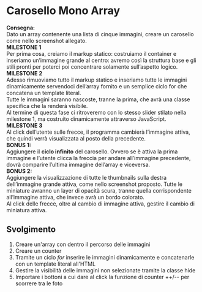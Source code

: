 Carosello Mono Array
===
**Consegna:**  
Dato un array contenente una lista di cinque immagini, creare un carosello come nello screenshot allegato.  
**MILESTONE 1**  
Per prima cosa, creiamo il markup statico: costruiamo il container e inseriamo un’immagine grande al centro: avremo così la struttura base e gli stili pronti per poterci poi concentrare solamente sull’aspetto logico.  
**MILESTONE 2**  
Adesso rimuoviamo tutto il markup statico e inseriamo tutte le immagini dinamicamente servendoci dell’array fornito e un semplice ciclo for che concatena un template literal.  
Tutte le immagini saranno nascoste, tranne la prima, che avrà una classe specifica che la renderà visibile.  
Al termine di questa fase ci ritroveremo con lo stesso slider stilato nella milestone 1, ma costruito dinamicamente attraverso JavaScript.  
**MILESTONE 3**  
Al click dell’utente sulle frecce, il programma cambierà l’immagine attiva, che quindi verrà visualizzata al posto della precedente.  
**BONUS 1:**  
Aggiungere il **ciclo infinito** del carosello. Ovvero se è attiva la prima immagine e l’utente clicca la freccia per andare all’immagine precedente, dovrà comparire l’ultima immagine dell’array e viceversa.  
**BONUS 2:**  
Aggiungere la visualizzazione di tutte le thumbnails sulla destra dell’immagine grande attiva, come nello screenshot proposto. Tutte le miniature avranno un layer di opacità scura, tranne quella corrispondente all’immagine attiva, che invece avrà un bordo colorato.  
Al click delle frecce, oltre al cambio di immagine attiva, gestire il cambio di miniatura attiva.  

## Svolgimento
1. Creare un'array con dentro il percorso delle immagini
2. Creare un counter
3. Tramite un ciclo *for* inserire le immagini dinamicamente e concatenarle con un template literal all'HTML
4. Gestire la visibilità delle immagini non selezionate tramite la classe hide
5. Importare i bottoni a cui dare al click la funzione di counter ++/-- per scorrere tra le foto